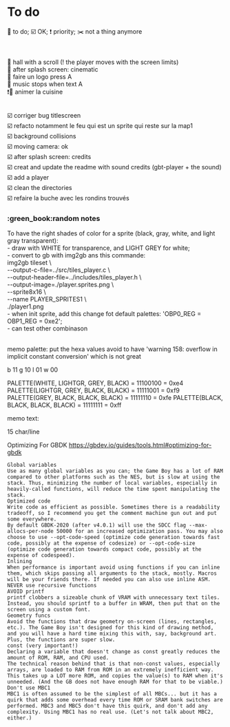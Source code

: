 # To do

:radio_button: to do; :ballot_box_with_check: OK; :exclamation: priority; :scissors: not a thing anymore<br><br><br>


:radio_button: hall with a scroll (! the player moves with the screen limits)<br>
:radio_button: after splash screen: cinematic<br>
:radio_button: faire un logo press A<br>
:radio_button: music stops when text A<br>
:exclamation::radio_button: animer la cuisine<br><br>

:ballot_box_with_check: corriger bug titlescreen<br>
:ballot_box_with_check: refacto notamment le feu qui est un sprite qui reste sur la map1<br>
:ballot_box_with_check: background collisions<br>
:ballot_box_with_check: moving camera: ok<br>
:ballot_box_with_check: after splash screen: credits<br>
:ballot_box_with_check: creat and update the readme with sound credits (gbt-player + the sound)<br>
:ballot_box_with_check: add a player<br>
:ballot_box_with_check: clean the directories<br>
:ballot_box_with_check: refaire la buche avec les rondins trouvés<br>

<h3>:green_book:random notes</h3>
To have the right shades of color for a sprite (black, gray, white, and light gray transparent):<br>
	- draw with WHITE for transparence, and LIGHT GREY for white;<br>
	- convert to gb with img2gb ans this commande:<br>
	img2gb tileset \<br>
    --output-c-file=../src/tiles_player.c \<br>
    --output-header-file=../includes/tiles_player.h \<br>
    --output-image=./player.sprites.png \<br>
    --sprite8x16 \<br>
    --name PLAYER_SPRITES1 \<br>
    ./player1.png<br>
	- when init sprite, add this change fot default palettes: 'OBP0_REG = OBP1_REG = 0xe2';<br>
	- can test other combinason<br><br>

memo palette:
put the hexa values avoid to have 'warning 158: overflow in implicit constant conversion' which is not great

b 11
g 10
l 01
w 00

PALETTE(WHITE, LIGHTGR, GREY, BLACK) = 11100100 = 0xe4
PALETTE(LIGHTGR, GREY, BLACK, BLACK) = 11111001 = 0xf9
PALETTE(GREY, BLACK, BLACK, BLACK) = 11111110 = 0xfe
PALETTE(BLACK, BLACK, BLACK, BLACK) = 11111111 = 0xff

memo text:

15 char/line

Optimizing For GBDK https://gbdev.io/guides/tools.html#optimizing-for-gbdk

    Global variables
    Use as many global variables as you can; the Game Boy has a lot of RAM compared to other platforms such as the NES, but is slow at using the stack. Thus, minimizing the number of local variables, especially in heavily-called functions, will reduce the time spent manipulating the stack.
    Optimized code
    Write code as efficient as possible. Sometimes there is a readability tradeoff, so I recommend you get the comment machine gun out and put some everywhere.
    By default GBDK-2020 (after v4.0.1) will use the SDCC flag --max-allocs-per-node 50000 for an increased optimization pass. You may also choose to use --opt-code-speed (optimize code generation towards fast code, possibly at the expense of codesize) or --opt-code-size (optimize code generation towards compact code, possibly at the expense of codespeed).
    Inlining
    When performance is important avoid using functions if you can inline them, which skips passing all arguments to the stack, mostly. Macros will be your friends there. If needed you can also use inline ASM.
    NEVER use recursive functions
    AVOID printf
    printf clobbers a sizeable chunk of VRAM with unnecessary text tiles. Instead, you should sprintf to a buffer in WRAM, then put that on the screen using a custom font.
    Geometry funcs
    Avoid the functions that draw geometry on-screen (lines, rectangles, etc.). The Game Boy isn't designed for this kind of drawing method, and you will have a hard time mixing this with, say, background art. Plus, the functions are super slow.
    const (very important!)
    Declaring a variable that doesn't change as const greatly reduces the amount of ROM, RAM, and CPU used.
    The technical reason behind that is that non-const values, especially arrays, are loaded to RAM from ROM in an extremely inefficient way. This takes up a LOT more ROM, and copies the value(s) to RAM when it's unneeded. (And the GB does not have enough RAM for that to be viable.)
    Don't use MBC1
    MBC1 is often assumed to be the simplest of all MBCs... but it has a quirk that adds some overhead every time ROM or SRAM bank switches are performed. MBC3 and MBC5 don't have this quirk, and don't add any complexity. Using MBC1 has no real use. (Let's not talk about MBC2, either.)